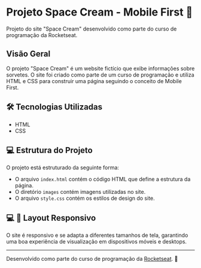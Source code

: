 # Projeto Space Cream - Mobile First 🍦

Projeto do site "Space Cream" desenvolvido como parte do curso de programação da Rocketseat.

## Visão Geral

O projeto "Space Cream" é um website fictício que exibe informações sobre sorvetes. O site foi criado como parte de um curso de programação e utiliza HTML e CSS para construir uma página seguindo o conceito de Mobile First.

## 🛠️ Tecnologias Utilizadas

- HTML
- CSS

## 💻 Estrutura do Projeto

O projeto está estruturado da seguinte forma:

- O arquivo `index.html` contém o código HTML que define a estrutura da página.
- O diretório `images` contém imagens utilizadas no site.
- O arquivo `style.css` contém os estilos de design do site.

## 💻 📱 Layout Responsivo

O site é responsivo e se adapta a diferentes tamanhos de tela, garantindo uma boa experiência de visualização em dispositivos móveis e desktops.

---

Desenvolvido como parte do curso de programação da [Rocketseat](https://rocketseat.com.br/). 💜
